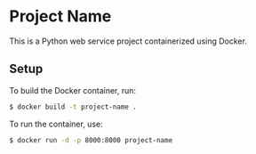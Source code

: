 # Project Name

This is a Python web service project containerized using Docker.

## Setup
To build the Docker container, run:
```bash
$ docker build -t project-name .
```

To run the container, use:
```bash
$ docker run -d -p 8000:8000 project-name
```
